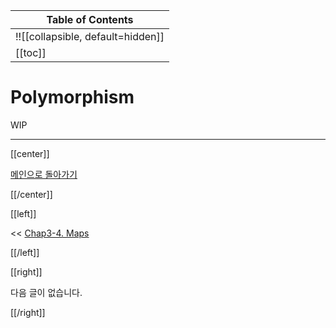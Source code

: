 | Table of Contents |
|-------------------|
|!![[collapsible, default=hidden]]  |
|[[toc]]|

# Polymorphism

WIP

---

[[center]]

[메인으로 돌아가기](index.html)

[[/center]]

[[left]]

<< [Chap3-4. Maps](Chap3-4.html)

[[/left]]

[[right]]

다음 글이 없습니다.

[[/right]]